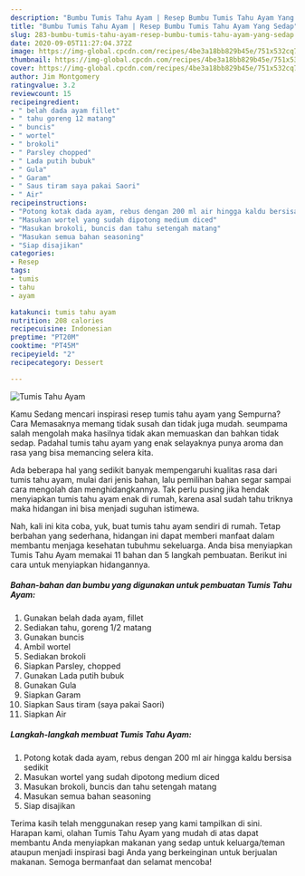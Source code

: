 ```yaml
---
description: "Bumbu Tumis Tahu Ayam | Resep Bumbu Tumis Tahu Ayam Yang Sedap"
title: "Bumbu Tumis Tahu Ayam | Resep Bumbu Tumis Tahu Ayam Yang Sedap"
slug: 283-bumbu-tumis-tahu-ayam-resep-bumbu-tumis-tahu-ayam-yang-sedap
date: 2020-09-05T11:27:04.372Z
image: https://img-global.cpcdn.com/recipes/4be3a18bb829b45e/751x532cq70/tumis-tahu-ayam-foto-resep-utama.jpg
thumbnail: https://img-global.cpcdn.com/recipes/4be3a18bb829b45e/751x532cq70/tumis-tahu-ayam-foto-resep-utama.jpg
cover: https://img-global.cpcdn.com/recipes/4be3a18bb829b45e/751x532cq70/tumis-tahu-ayam-foto-resep-utama.jpg
author: Jim Montgomery
ratingvalue: 3.2
reviewcount: 15
recipeingredient:
- " belah dada ayam fillet"
- " tahu goreng 12 matang"
- " buncis"
- " wortel"
- " brokoli"
- " Parsley chopped"
- " Lada putih bubuk"
- " Gula"
- " Garam"
- " Saus tiram saya pakai Saori"
- " Air"
recipeinstructions:
- "Potong kotak dada ayam, rebus dengan 200 ml air hingga kaldu bersisa sedikit"
- "Masukan wortel yang sudah dipotong medium diced"
- "Masukan brokoli, buncis dan tahu setengah matang"
- "Masukan semua bahan seasoning"
- "Siap disajikan"
categories:
- Resep
tags:
- tumis
- tahu
- ayam

katakunci: tumis tahu ayam 
nutrition: 208 calories
recipecuisine: Indonesian
preptime: "PT20M"
cooktime: "PT45M"
recipeyield: "2"
recipecategory: Dessert

---
```



![Tumis Tahu Ayam](https://img-global.cpcdn.com/recipes/4be3a18bb829b45e/751x532cq70/tumis-tahu-ayam-foto-resep-utama.jpg)

Kamu Sedang mencari inspirasi resep tumis tahu ayam yang Sempurna? Cara Memasaknya memang tidak susah dan tidak juga mudah. seumpama salah mengolah maka hasilnya tidak akan memuaskan dan bahkan tidak sedap. Padahal tumis tahu ayam yang enak selayaknya punya aroma dan rasa yang bisa memancing selera kita.



Ada beberapa hal yang sedikit banyak mempengaruhi kualitas rasa dari tumis tahu ayam, mulai dari jenis bahan, lalu pemilihan bahan segar sampai cara mengolah dan menghidangkannya. Tak perlu pusing jika hendak menyiapkan tumis tahu ayam enak di rumah, karena asal sudah tahu triknya maka hidangan ini bisa menjadi suguhan istimewa.


Nah, kali ini kita coba, yuk, buat tumis tahu ayam sendiri di rumah. Tetap berbahan yang sederhana, hidangan ini dapat memberi manfaat dalam membantu menjaga kesehatan tubuhmu sekeluarga. Anda bisa menyiapkan Tumis Tahu Ayam memakai 11 bahan dan 5 langkah pembuatan. Berikut ini cara untuk menyiapkan hidangannya.

<!--inarticleads1-->

##### Bahan-bahan dan bumbu yang digunakan untuk pembuatan Tumis Tahu Ayam:

1. Gunakan  belah dada ayam, fillet
1. Sediakan  tahu, goreng 1/2 matang
1. Gunakan  buncis
1. Ambil  wortel
1. Sediakan  brokoli
1. Siapkan  Parsley, chopped
1. Gunakan  Lada putih bubuk
1. Gunakan  Gula
1. Siapkan  Garam
1. Siapkan  Saus tiram (saya pakai Saori)
1. Siapkan  Air




<!--inarticleads2-->

##### Langkah-langkah membuat Tumis Tahu Ayam:

1. Potong kotak dada ayam, rebus dengan 200 ml air hingga kaldu bersisa sedikit
1. Masukan wortel yang sudah dipotong medium diced
1. Masukan brokoli, buncis dan tahu setengah matang
1. Masukan semua bahan seasoning
1. Siap disajikan




Terima kasih telah menggunakan resep yang kami tampilkan di sini. Harapan kami, olahan Tumis Tahu Ayam yang mudah di atas dapat membantu Anda menyiapkan makanan yang sedap untuk keluarga/teman ataupun menjadi inspirasi bagi Anda yang berkeinginan untuk berjualan makanan. Semoga bermanfaat dan selamat mencoba!
